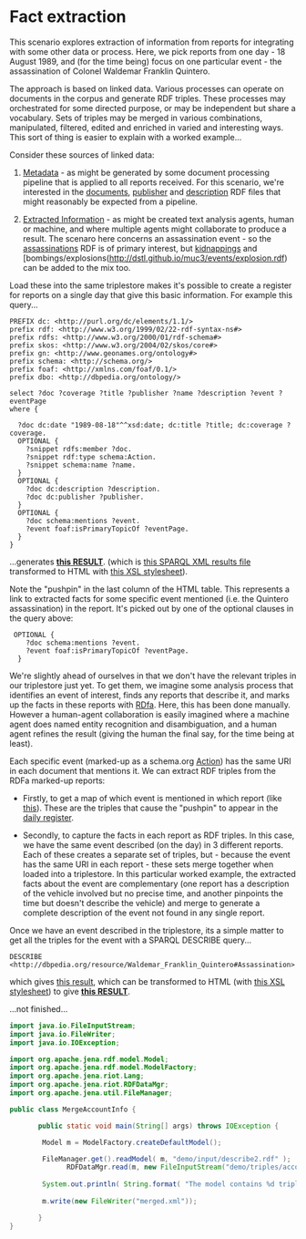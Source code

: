 # Fact extraction

This scenario explores extraction of information from reports for integrating with some other data or process. Here, we pick reports from one day - 18 August 1989, and (for the time being) focus on one particular event - the assassination of Colonel Waldemar Franklin Quintero.

The approach is based on linked data. Various processes can operate on documents in the corpus and generate RDF triples. These processes may orchestrated for some directed purpose, or may be independent but share a vocabulary. Sets of triples may be merged in various combinations, manipulated, filtered, edited and enriched in varied and interesting ways. This sort of thing is easier to explain with a worked example...

Consider these sources of linked data:

1. [Metadata](https://github.com/dstl/muc3/wiki/Metadata) - as might be generated by some document processing pipeline that is applied to all reports received. For this scenario, we're interested in the [documents](http://dstl.github.io/muc3/metadata/documents.rdf), [publisher](http://dstl.github.io/muc3/metadata/publisher.rdf) and [description](http://dstl.github.io/muc3/metadata/description.rdf) RDF files that might reasonably be expected from a pipeline.

2. [Extracted Information](https://github.com/dstl/muc3/wiki/Extracted-Information) - as might be created text analysis agents, human or machine, and where multiple agents might collaborate to produce a result. The scenaro here concerns an assassination event - so the [assassinations](http://dstl.github.io/muc3/events/assassination.rdf) RDF is of primary interest, but [kidnappings](http://dstl.github.io/muc3/events/kidnap.rdf) and [bombings/explosions(http://dstl.github.io/muc3/events/explosion.rdf) can be added to the mix too. 

Load these into the same triplestore makes it's possible to create a register for reports on a single day that give this basic information. For example this query...

```
PREFIX dc: <http://purl.org/dc/elements/1.1/>
prefix rdf: <http://www.w3.org/1999/02/22-rdf-syntax-ns#>
prefix rdfs: <http://www.w3.org/2000/01/rdf-schema#>
prefix skos: <http://www.w3.org/2004/02/skos/core#>
prefix gn: <http://www.geonames.org/ontology#>
prefix schema: <http://schema.org/>
prefix foaf: <http://xmlns.com/foaf/0.1/>
prefix dbo: <http://dbpedia.org/ontology/>

select ?doc ?coverage ?title ?publisher ?name ?description ?event ?eventPage
where {

  ?doc dc:date "1989-08-18"^^xsd:date; dc:title ?title; dc:coverage ?coverage.
  OPTIONAL {
    ?snippet rdfs:member ?doc.
    ?snippet rdf:type schema:Action.
    ?snippet schema:name ?name.
  }
  OPTIONAL {
    ?doc dc:description ?description.
    ?doc dc:publisher ?publisher.
  }
  OPTIONAL {
    ?doc schema:mentions ?event.
    ?event foaf:isPrimaryTopicOf ?eventPage.
  }
}
```

...generates **[this RESULT](http://dstl.github.io/muc3/demo/daily.html)**. (which is [this SPARQL XML results file](input/query.srx) transformed to HTML with [this XSL stylesheet](xsl/query-html.xsl)).

Note the "pushpin" in the last column of the HTML table. This represents a link to extracted facts for some specific event mentioned (i.e. the Quintero assassination) in the report. It's picked out by one of the optional clauses in the query above:

```
 OPTIONAL {
    ?doc schema:mentions ?event.
    ?event foaf:isPrimaryTopicOf ?eventPage.
  }
```

We're slightly ahead of ourselves in that we don't have the relevant triples in our triplestore just yet. To get them, we imagine some analysis process that identifies an event of interest, finds any reports that describe it, and marks up the facts in these reports with [RDfa](https://github.com/dstl/muc3/wiki/Rdfa). Here, this has been done manually. However a human-agent collaboration is easily imagined where a machine agent does named entity recognition and disambiguation, and a human agent refines the result (giving the human the final say, for the time being at least).

Each specific event (marked-up as a schema.org [Action](https://schema.org/Action)) has the same URI in each document that mentions it. We can extract RDF triples from the RDFa marked-up reports:

* Firstly, to get a map of which event is mentioned in which report (like [this](triples/mentions_ttl.txt)). These are the triples that cause the "pushpin" to appear in the [daily register](http://dstl.github.io/muc3/demo/daily.html).

* Secondly, to capture the facts in each report as RDF triples. In this case, we have the same event described (on the day) in 3 different reports. Each of these creates a separate set of triples, but - because the event has the same URI in each report - these sets merge together when loaded into a triplestore. In this particular worked example, the extracted facts about the event are complementary (one report has a description of the vehicle involved but no precise time, and another pinpoints the time but doesn't describe the vehicle) and merge to generate a complete description of the event not found in any single report. 

Once we have an event described in the triplestore, its a simple matter to get all the triples for the event with a SPARQL DESCRIBE query...
  
 ```
DESCRIBE <http://dbpedia.org/resource/Waldemar_Franklin_Quintero#Assassination>
 ```
which gives [this result](input/describe1.rdf), which can be transformed to HTML (with [this XSL stylesheet](xsl/describe-html.xsl)) to give **[this RESULT](http://dstl.github.io/muc3/demo/event_quintero1.html)**.

...not finished...

```java
import java.io.FileInputStream;
import java.io.FileWriter;
import java.io.IOException;

import org.apache.jena.rdf.model.Model;
import org.apache.jena.rdf.model.ModelFactory;
import org.apache.jena.riot.Lang;
import org.apache.jena.riot.RDFDataMgr;
import org.apache.jena.util.FileManager;

public class MergeAccountInfo {

       public static void main(String[] args) throws IOException {

        Model m = ModelFactory.createDefaultModel();

        FileManager.get().readModel( m, "demo/input/describe2.rdf" );
              RDFDataMgr.read(m, new FileInputStream("demo/triples/account_ttl.txt"), Lang.TTL);
        
        System.out.println( String.format( "The model contains %d triples", m.size() ) );
        
        m.write(new FileWriter("merged.xml"));

       }
}
```
